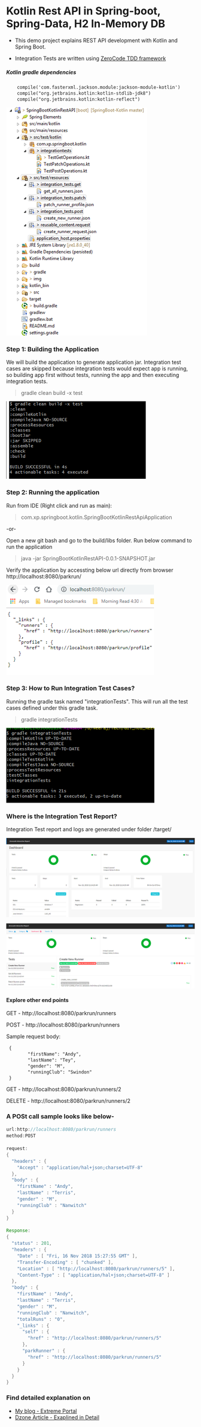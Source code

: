# Kotlin Rest API in Spring-boot, Spring-Data, H2 In-Memory DB
+ This demo project explains REST API development with Kotlin and Spring Boot.

+ Integration Tests are written using [ZeroCode TDD framework](https://github.com/authorjapps)

##### Kotlin gradle dependencies
```
	compile('com.fasterxml.jackson.module:jackson-module-kotlin')
	compile("org.jetbrains.kotlin:kotlin-stdlib-jdk8")
	compile("org.jetbrains.kotlin:kotlin-reflect")
```

![Project_Structure](img/project_str.PNG)

### Step 1: Building the Application
 We will build the application to generate application jar.
 Integration test cases are skipped because integration tests would expect app is running, so building app first without tests, running the app and then executing integration tests.
 
> gradle clean build -x test

![Gradle Build Kotlin](img/gradle-build-kotin.PNG)

### Step 2: Running the application

Run from IDE (Right click and run as main):
> com.xp.springboot.kotlin.SpringBootKotlinRestApiApplication

-or-

Open a new git bash and go to the build/libs folder. Run below command to run the application

> java -jar SpringBootKotlinRestAPI-0.0.1-SNAPSHOT.jar

Verify the application by accessting below url directly from browser
http://localhost:8080/parkrun/

![Verify app running](img/app-running-verify.PNG)

### Step 3: How to Run Integration Test Cases?
Running the gradle task named "integrationTests". This will run all the test cases defined under this gradle task.
> gradle integrationTests

![Gradle Test Run](img/gradle-test-run.PNG)

### Where is the Integration Test Report?
Integration Test report and logs are generated under folder /target/

![Test Report](img/test_report.PNG)

![Test Report Dashboard](img/test_report_dashboard.PNG)

#### Explore other end points

GET - http://localhost:8080/parkrun/runners

POST - http://localhost:8080/parkrun/runners

Sample request body:
```
 {
        "firstName": "Andy",
        "lastName": "Tey",
        "gender": "M",
        "runningClub": "Swindon"
 }
```
GET - http://localhost:8080/parkrun/runners/2

DELETE - http://localhost:8080/parkrun/runners/2

### A POSt call sample looks like below-
```java
url:http://localhost:8080/parkrun/runners
method:POST

request:
{
  "headers" : {
    "Accept" : "application/hal+json;charset=UTF-8"
  },
  "body" : {
    "firstName" : "Andy",
    "lastName" : "Terris",
    "gender" : "M",
    "runningClub" : "Nanwitch"
  }
} 

Response:
{
  "status" : 201,
  "headers" : {
    "Date" : [ "Fri, 16 Nov 2018 15:27:55 GMT" ],
    "Transfer-Encoding" : [ "chunked" ],
    "Location" : [ "http://localhost:8080/parkrun/runners/5" ],
    "Content-Type" : [ "application/hal+json;charset=UTF-8" ]
  },
  "body" : {
    "firstName" : "Andy",
    "lastName" : "Terris",
    "gender" : "M",
    "runningClub" : "Nanwitch",
    "totalRuns" : "0",
    "_links" : {
      "self" : {
        "href" : "http://localhost:8080/parkrun/runners/5"
      },
      "parkRunner" : {
        "href" : "http://localhost:8080/parkrun/runners/5"
      }
    }
  }
}
```
### Find detailed explanation on 
+ [My blog - Extreme Portal](https://extremeportal.blogspot.com/2018/11/kotlin-dev-spring-boot-rest-api-with.html) 
+ [Dzone Article - Exaplined in Detail](https://dzone.com/articles/kotlin-spring-bootspring-data-h2-db-rest-api)